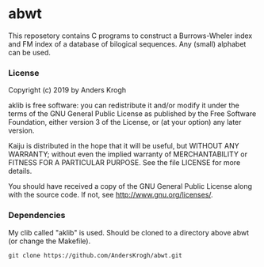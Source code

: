 # abwt

This reposetory contains C programs to construct a Burrows-Wheler index
and FM index of a database of bilogical sequences. Any (small)
alphabet can be used.


### License

Copyright (c) 2019 by Anders Krogh

aklib is free software: you can redistribute it and/or modify
it under the terms of the GNU General Public License as published by
the Free Software Foundation, either version 3 of the License, or
(at your option) any later version.

Kaiju is distributed in the hope that it will be useful,
but WITHOUT ANY WARRANTY; without even the implied warranty of
MERCHANTABILITY or FITNESS FOR A PARTICULAR PURPOSE.
See the file LICENSE for more details.

You should have received a copy of the GNU General Public License
along with the source code.  If not, see <http://www.gnu.org/licenses/>.

### Dependencies

My clib called "aklib" is used. Should be cloned to a directory above abwt (or change the Makefile).
```
git clone https://github.com/AndersKrogh/abwt.git
```

